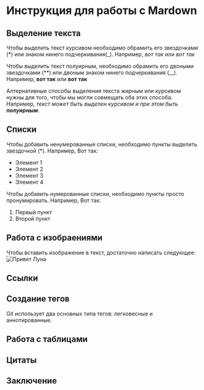 # Инструкция для работы с Mardown

## Выделение текста

Чтобы выделить текст курсивом необходимо обрамить его звездочками (*) или знаком нинего подчеркивания(_). Например, *вот так* или _вот так_

Чтобы выделить текст полуирным, необходимо обрамить его двоными звездочками (**) или двоным знаком нинего подчеркивания (__). Например, **вот так** или __вот так__

Алтернативные способы выделения текста жирным или курсивом нужны  для того, чтобы мы могли совмещать оба этих способа. Например, _текст может быть выделен курсивом и при этом быть **полуирным**_.

## Списки

Чтобы добавить ненумерованные списки, необходимо пункты выделить звездочкой (*). Например, Вот так:
* Элемент 1
* Элемент 2
* Элемент 3
* Элемент 4

Чтобы добавить нумерованные списки, необходимо пункты просто пронумировать. Например, Вот так:

1. Первый пункт
2. Второй пункт

## Работа с изобраениями

Чтобы вставить изображение в текст, достаточно написать следующее: ![Привет Луна](2022-07-13_19-02-19-306.jpg)

## Ссылки

## Создание тегов
Git использует два основных типа тегов: легковесные и аннотированные.

## Работа с таблицами

## Цитаты

## Заключение
